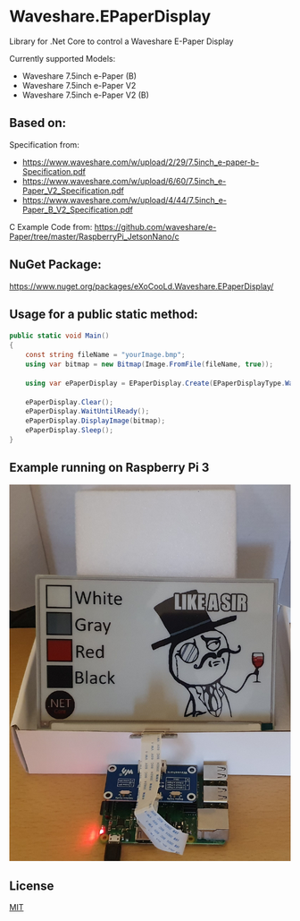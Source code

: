 # Waveshare.EPaperDisplay
Library for .Net Core to control a Waveshare E-Paper Display

Currently supported Models:
- Waveshare 7.5inch e-Paper (B)
- Waveshare 7.5inch e-Paper V2
- Waveshare 7.5inch e-Paper V2 (B)

## Based on:

Specification from:
- https://www.waveshare.com/w/upload/2/29/7.5inch_e-paper-b-Specification.pdf
- https://www.waveshare.com/w/upload/6/60/7.5inch_e-Paper_V2_Specification.pdf
- https://www.waveshare.com/w/upload/4/44/7.5inch_e-Paper_B_V2_Specification.pdf

C Example Code from:
https://github.com/waveshare/e-Paper/tree/master/RaspberryPi_JetsonNano/c

## NuGet Package:

https://www.nuget.org/packages/eXoCooLd.Waveshare.EPaperDisplay/

## Usage for a public static method:

```C#
public static void Main()
{
	const string fileName = "yourImage.bmp";
	using var bitmap = new Bitmap(Image.FromFile(fileName, true));

	using var ePaperDisplay = EPaperDisplay.Create(EPaperDisplayType.WaveShare7In5Bc);
  
	ePaperDisplay.Clear();
	ePaperDisplay.WaitUntilReady();
	ePaperDisplay.DisplayImage(bitmap);
	ePaperDisplay.Sleep();
}
```

## Example running on Raspberry Pi 3

![Screenshot](workingWithRaspberryPi.jpg)

## License
[MIT](LICENSE)
